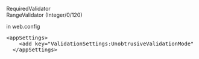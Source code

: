 RequiredValidator<br />
RangeValidator (Integer/0/120)<br />

in web.config<br />
<pre>
&lt;appSettings>
    &lt;add key="ValidationSettings:UnobtrusiveValidationMode" value="None" />
  &lt;/appSettings>
</pre>
